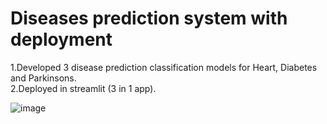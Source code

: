 # Diseases prediction system with deployment

1.Developed 3 disease prediction classification models for Heart, Diabetes and Parkinsons.<br>
2.Deployed in streamlit (3 in 1 app).<br>

![image](https://github.com/Saranraj-k/Machine_Learning_Projects/assets/47328330/666a8284-258f-4524-9be5-9f1169acb339)



